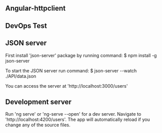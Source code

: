## Angular-httpclient
## DevOps Test
## JSON server 
First install 'json-server' package by running command:
$ npm install -g json-server

To start the JSON server run command:
$ json-server --watch ./API/data.json

You can access the server at 'http://localhost:3000/users' 

## Development server

Run 'ng serve' or 'ng-serve --open' for a dev server. Navigate to 'http://localhost:4200/users'. The app will automatically reload if you change any of the source files.




